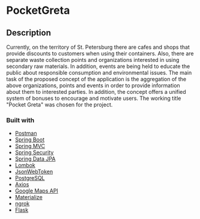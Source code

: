 # PocketGreta

## Description
Currently, on the territory of St. Petersburg there are cafes and shops that provide discounts to customers when using their containers. Also, there are separate waste collection points and organizations interested in using secondary raw materials. In addition, events are being held to educate the public about responsible consumption and environmental issues.
The main task of the proposed concept of the application is the aggregation of the above organizations, points and events in order to provide information about them to interested parties. In addition, the concept offers a unified system of bonuses to encourage and motivate users. The working title "Pocket Greta" was chosen for the project.

### Built with

* [Postman](https://www.postman.com/)
* [Spring Boot](https://spring.io/projects/spring-boot)
* [Spring MVC](https://docs.spring.io/spring-framework/docs/current/spring-framework-reference/web.html)
* [Spring Security](https://spring.io/projects/spring-security)
* [Spring Data JPA](https://spring.io/projects/spring-data)
* [Lombok](https://projectlombok.org/)
* [JsonWebToken](https://jwt.io/)
* [PostgreSQL](https://www.postgresql.org/)
* [Axios](https://github.com/axios/axios)
* [Google Maps API](https://developers.google.com/maps/documentation)
* [Materialize](https://materializecss.com/)
* [ngrok](https://ngrok.com/)
* [Flask](https://flask.palletsprojects.com/en/1.1.x/)
